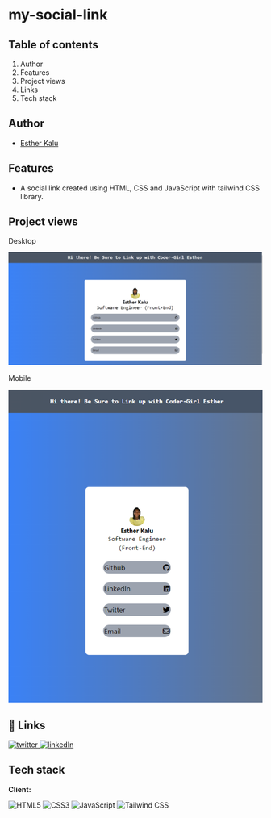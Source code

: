 # my-social-link

## Table of contents

1. Author
2. Features
3. Project views
4. Links
5. Tech stack



## Author

- [Esther Kalu](https://github.com/Kaeschindi1)

## Features

- A social link created using HTML, CSS and JavaScript with tailwind CSS library.

## Project views

Desktop

<img src="./src/desktop.PNG" >

Mobile

<img src="./src/mobile.PNG" >

## 🔗 Links

<a href="https://twitter.com/estherckalu">
<img alt="twitter" src="https://img.shields.io/badge/twitter-1DA1F2?style=for-the-badge&logo=twitter&logoColor=white" alt="twitter" />
</a>
<a href="https://www.linkedin.com/in/kaeschindi/">
<img alt="linkedIn" src="https://img.shields.io/badge/linkedin-0A66C2?style=for-the-badge&logo=linkedin&logoColor=white" />
</a>

## Tech stack

**Client:**

![HTML5](https://img.shields.io/badge/html5-%23E34F26.svg?style=for-the-badge&logo=html5&logoColor=white)
![CSS3](https://img.shields.io/badge/css3-%231572B6.svg?style=for-the-badge&logo=css3&logoColor=white)
![JavaScript](https://img.shields.io/badge/javascript-%23323330.svg?style=for-the-badge&logo=javascript&logoColor=%23F7DF1E)
![Tailwind CSS](https://img.shields.io/badge/tailwindcss-0F172A?&logo=tailwindcss)
